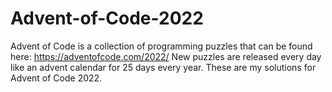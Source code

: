 # Advent-of-Code-2022

Advent of Code is a collection of programming puzzles that can be found here: https://adventofcode.com/2022/
New puzzles are released every day like an advent calendar for 25 days every year. These are my solutions for Advent of Code 2022.
